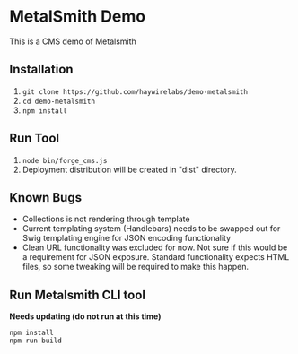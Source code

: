 MetalSmith Demo
===============

This is a CMS demo of Metalsmith

Installation
------------

1. ```git clone https://github.com/haywirelabs/demo-metalsmith```
2. ```cd demo-metalsmith```
3. ```npm install```

Run Tool
--------

1. ```node bin/forge_cms.js```
2. Deployment distribution will be created in "dist" directory.

Known Bugs
----------

- Collections is not rendering through template
- Current templating system (Handlebars) needs to be swapped out for Swig templating engine for JSON encoding functionality
- Clean URL functionality was excluded for now.  Not sure if this would be a requirement for JSON exposure.  Standard functionality expects HTML files, so some tweaking will be required to make this happen.



Run Metalsmith CLI tool
-----------------------

**Needs updating (do not run at this time)**

```
npm install
npm run build
```
